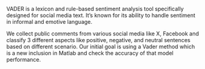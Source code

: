 VADER is a lexicon and rule-based sentiment analysis tool specifically designed for social media text. It’s known for its ability to handle sentiment in informal and emotive language.

We collect public comments from various social media like X, Facebook and classify 3 different aspects like positive, negative, and neutral sentences based on different scenario. Our initial goal is using a Vader method which is a new inclusion in Matlab and check the accuracy of that model performance.

